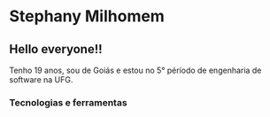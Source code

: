 # Stephany Milhomem

## Hello everyone!!

Tenho 19 anos, sou de Goiás e estou no 5° péríodo de engenharia de software na UFG.

### Tecnologias e ferramentas
